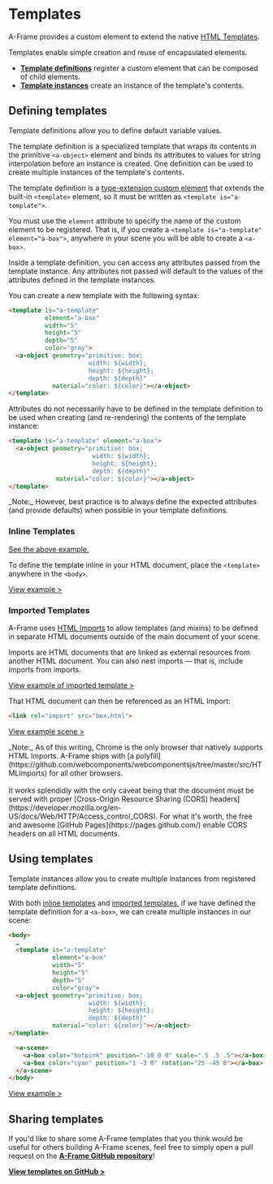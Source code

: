 # Templates

A-Frame provides a custom element to extend the native [HTML Templates](http://www.w3.org/TR/html-templates/).

Templates enable simple creation and reuse of encapsulated elements.

* [__Template definitions__](#templates-defining-templates) register a custom element that can be composed of child elements.
* [__Template instances__](#templates-using-templates) create an instance of the template's contents.

## Defining templates

Template definitions allow you to define default variable values.

The template definition is a specialized template that wraps its contents in the primitive `<a-object>` element and binds its attributes to values for string interpolation before an instance is created. One definition can be used to create multiple instances of the template's contents.

The template definition is a [type-extension custom element](http://www.w3.org/TR/custom-elements/#dfn-type-extension) that extends the built-in `<template>` element, so it must be written as `<template is="a-template">`.

You must use the `element` attribute to specify the name of the custom element to be registered. That is, if you create a `<template is="a-template" element="a-box">`, anywhere in your scene you will be able to create a `<a-box>`.

Inside a template definition, you can access any attributes passed from the template instance. Any attributes not passed will default to the values of the attributes defined in the template instances.

<a name="defining-templates-inline-example"></a>
You can create a new template with the following syntax:

```html
<template is="a-template"
          element="a-box"
          width="5"
          height="5"
          depth="5"
          color="gray">
  <a-object geometry="primitive: box;
                      width: ${width};
                      height: ${height};
                      depth: ${depth}"
            material="color: ${color}"></a-object>
</template>
```

Attributes do not necessarily have to be defined in the template definition to be used when creating (and re-rendering) the contents of the template instance:

```html
<template is="a-template" element="a-box">
  <a-object geometry="primitive: box;
                       width: ${width};
                       height: ${height};
                       depth: ${depth}"
             material="color: ${color}"></a-object>
</template>
```

<p class="warning">
  _Note:_ However, best practice is to always define the expected attributes (and provide defaults) when possible in your template definitions.
</p>

### Inline Templates

[See the above example.](#defining-templates-inline-example)

To define the template inline in your HTML document, place the `<template>` anywhere in the `<body>`.

[View example >](http://mozvr.github.io/aframe/examples/templates/boxes-inlined.html)

### Imported Templates

A-Frame uses [HTML Imports](http://www.w3.org/TR/html-imports/) to allow templates (and mixins) to be defined in separate HTML documents outside of the main document of your scene.

Imports are HTML documents that are linked as external resources from another HTML document. You can also nest imports — that is, include imports from imports.

[View example of imported template >](http://mozvr.github.io/aframe/examples/templates/templates/a-box.html)

That HTML document can then be referenced as an HTML Import:

```html
<link rel="import" src="box.html">
```

[View example scene >](http://mozvr.github.io/aframe/examples/templates/boxes-imported.html)

<p class="warning">
  _Note:_ As of this writing, Chrome is the only browser that natively supports HTML Imports. A-Frame ships with [a polyfill](https://github.com/webcomponents/webcomponentsjs/tree/master/src/HTMLImports) for all other browsers.
  <br><br>
  It works splendidly with the only caveat being that the document must be served with proper [Cross-Origin Resource Sharing (CORS) headers](https://developer.mozilla.org/en-US/docs/Web/HTTP/Access_control_CORS). For what it's worth, the free and awesome [GitHub Pages](https://pages.github.com/) enable CORS headers on all HTML documents.
</p>

## Using templates

Template instances allow you to create multiple instances from registered template definitions.

With both [inline templates](#templates-defining-templates-inline-templates) and [imported templates](#templates-defining-templates-imported-templates), if we have defined the template definition for a `<a-box>`, we can create multiple instances in our scene:

```html
<body>
  …
  <template is="a-template"
            element="a-box"
            width="5"
            height="5"
            depth="5"
            color="gray">
  <a-object geometry="primitive: box;
                      width: ${width};
                      height: ${height};
                      depth: ${depth}"
            material="color: ${color}"></a-object>
</template>

  <a-scene>
    <a-box color="hotpink" position="-10 0 0" scale=".5 .5 .5"></a-box>
    <a-box color="cyan" position="1 -3 0" rotation="25 -45 0"></a-box>
  </a-scene>
</body>
```

[View example >](http://mozvr.github.io/aframe/examples/templates/boxes-inlined.html)

## Sharing templates

If you'd like to share some A-Frame templates that you think would be useful for others building A-Frame scenes, feel free to simply open a pull request on the __[A-Frame GitHub repository](https://github.com/MozVR/aframe)__!

__[View templates on GitHub >](https://github.com/MozVR/aframe/tree/master/core/templates)__